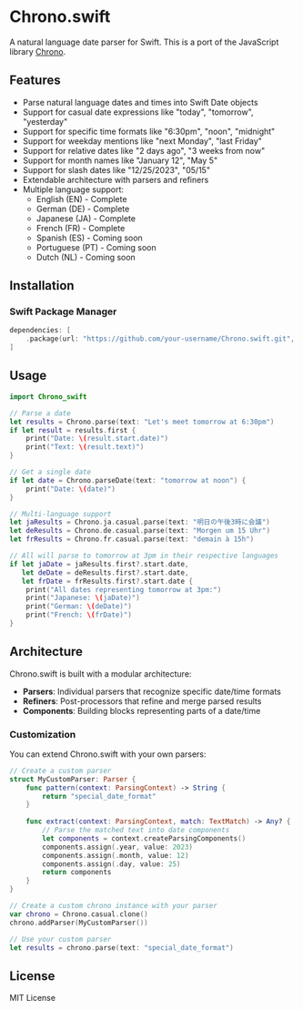 # Chrono.swift

A natural language date parser for Swift. This is a port of the JavaScript library [Chrono](https://github.com/wanasit/chrono).

## Features

- Parse natural language dates and times into Swift Date objects
- Support for casual date expressions like "today", "tomorrow", "yesterday"
- Support for specific time formats like "6:30pm", "noon", "midnight"
- Support for weekday mentions like "next Monday", "last Friday"
- Support for relative dates like "2 days ago", "3 weeks from now"
- Support for month names like "January 12", "May 5"
- Support for slash dates like "12/25/2023", "05/15"
- Extendable architecture with parsers and refiners
- Multiple language support:
  - English (EN) - Complete
  - German (DE) - Complete
  - Japanese (JA) - Complete
  - French (FR) - Complete
  - Spanish (ES) - Coming soon
  - Portuguese (PT) - Coming soon
  - Dutch (NL) - Coming soon

## Installation

### Swift Package Manager

```swift
dependencies: [
    .package(url: "https://github.com/your-username/Chrono.swift.git", from: "1.0.0")
]
```

## Usage

```swift
import Chrono_swift

// Parse a date
let results = Chrono.parse(text: "Let's meet tomorrow at 6:30pm")
if let result = results.first {
    print("Date: \(result.start.date)")
    print("Text: \(result.text)")
}

// Get a single date
if let date = Chrono.parseDate(text: "tomorrow at noon") {
    print("Date: \(date)")
}

// Multi-language support
let jaResults = Chrono.ja.casual.parse(text: "明日の午後3時に会議")
let deResults = Chrono.de.casual.parse(text: "Morgen um 15 Uhr")
let frResults = Chrono.fr.casual.parse(text: "demain à 15h")

// All will parse to tomorrow at 3pm in their respective languages
if let jaDate = jaResults.first?.start.date,
   let deDate = deResults.first?.start.date,
   let frDate = frResults.first?.start.date {
    print("All dates representing tomorrow at 3pm:")
    print("Japanese: \(jaDate)")
    print("German: \(deDate)")
    print("French: \(frDate)")
}
```

## Architecture

Chrono.swift is built with a modular architecture:

- **Parsers**: Individual parsers that recognize specific date/time formats
- **Refiners**: Post-processors that refine and merge parsed results
- **Components**: Building blocks representing parts of a date/time

### Customization

You can extend Chrono.swift with your own parsers:

```swift
// Create a custom parser
struct MyCustomParser: Parser {
    func pattern(context: ParsingContext) -> String {
        return "special_date_format"
    }
    
    func extract(context: ParsingContext, match: TextMatch) -> Any? {
        // Parse the matched text into date components
        let components = context.createParsingComponents()
        components.assign(.year, value: 2023)
        components.assign(.month, value: 12)
        components.assign(.day, value: 25)
        return components
    }
}

// Create a custom chrono instance with your parser
var chrono = Chrono.casual.clone()
chrono.addParser(MyCustomParser())

// Use your custom parser
let results = chrono.parse(text: "special_date_format")
```

## License

MIT License